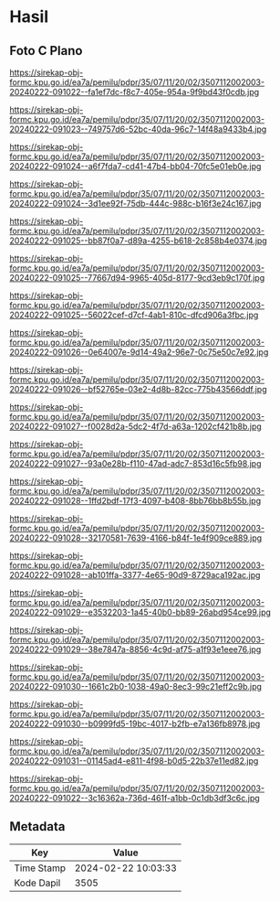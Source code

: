 # Hasil

## Foto C Plano

https://sirekap-obj-formc.kpu.go.id/ea7a/pemilu/pdpr/35/07/11/20/02/3507112002003-20240222-091022--fa1ef7dc-f8c7-405e-954a-9f9bd43f0cdb.jpg

https://sirekap-obj-formc.kpu.go.id/ea7a/pemilu/pdpr/35/07/11/20/02/3507112002003-20240222-091023--749757d6-52bc-40da-96c7-14f48a9433b4.jpg

https://sirekap-obj-formc.kpu.go.id/ea7a/pemilu/pdpr/35/07/11/20/02/3507112002003-20240222-091024--a6f7fda7-cd41-47b4-bb04-70fc5e01eb0e.jpg

https://sirekap-obj-formc.kpu.go.id/ea7a/pemilu/pdpr/35/07/11/20/02/3507112002003-20240222-091024--3d1ee92f-75db-444c-988c-b16f3e24c167.jpg

https://sirekap-obj-formc.kpu.go.id/ea7a/pemilu/pdpr/35/07/11/20/02/3507112002003-20240222-091025--bb87f0a7-d89a-4255-b618-2c858b4e0374.jpg

https://sirekap-obj-formc.kpu.go.id/ea7a/pemilu/pdpr/35/07/11/20/02/3507112002003-20240222-091025--77667d94-9965-405d-8177-9cd3eb9c170f.jpg

https://sirekap-obj-formc.kpu.go.id/ea7a/pemilu/pdpr/35/07/11/20/02/3507112002003-20240222-091025--56022cef-d7cf-4ab1-810c-dfcd906a3fbc.jpg

https://sirekap-obj-formc.kpu.go.id/ea7a/pemilu/pdpr/35/07/11/20/02/3507112002003-20240222-091026--0e64007e-9d14-49a2-96e7-0c75e50c7e92.jpg

https://sirekap-obj-formc.kpu.go.id/ea7a/pemilu/pdpr/35/07/11/20/02/3507112002003-20240222-091026--bf52765e-03e2-4d8b-82cc-775b43566ddf.jpg

https://sirekap-obj-formc.kpu.go.id/ea7a/pemilu/pdpr/35/07/11/20/02/3507112002003-20240222-091027--f0028d2a-5dc2-4f7d-a63a-1202cf421b8b.jpg

https://sirekap-obj-formc.kpu.go.id/ea7a/pemilu/pdpr/35/07/11/20/02/3507112002003-20240222-091027--93a0e28b-f110-47ad-adc7-853d16c5fb98.jpg

https://sirekap-obj-formc.kpu.go.id/ea7a/pemilu/pdpr/35/07/11/20/02/3507112002003-20240222-091028--1ffd2bdf-17f3-4097-b408-8bb76bb8b55b.jpg

https://sirekap-obj-formc.kpu.go.id/ea7a/pemilu/pdpr/35/07/11/20/02/3507112002003-20240222-091028--32170581-7639-4166-b84f-1e4f909ce889.jpg

https://sirekap-obj-formc.kpu.go.id/ea7a/pemilu/pdpr/35/07/11/20/02/3507112002003-20240222-091028--ab101ffa-3377-4e65-90d9-8729aca192ac.jpg

https://sirekap-obj-formc.kpu.go.id/ea7a/pemilu/pdpr/35/07/11/20/02/3507112002003-20240222-091029--e3532203-1a45-40b0-bb89-26abd954ce99.jpg

https://sirekap-obj-formc.kpu.go.id/ea7a/pemilu/pdpr/35/07/11/20/02/3507112002003-20240222-091029--38e7847a-8856-4c9d-af75-a1f93e1eee76.jpg

https://sirekap-obj-formc.kpu.go.id/ea7a/pemilu/pdpr/35/07/11/20/02/3507112002003-20240222-091030--1661c2b0-1038-49a0-8ec3-99c21eff2c9b.jpg

https://sirekap-obj-formc.kpu.go.id/ea7a/pemilu/pdpr/35/07/11/20/02/3507112002003-20240222-091030--b0999fd5-19bc-4017-b2fb-e7a136fb8978.jpg

https://sirekap-obj-formc.kpu.go.id/ea7a/pemilu/pdpr/35/07/11/20/02/3507112002003-20240222-091031--01145ad4-e811-4f98-b0d5-22b37e11ed82.jpg

https://sirekap-obj-formc.kpu.go.id/ea7a/pemilu/pdpr/35/07/11/20/02/3507112002003-20240222-091022--3c16362a-736d-461f-a1bb-0c1db3df3c6c.jpg


## Metadata

| Key        | Value               |
| ---------- | ------------------- |
| Time Stamp | 2024-02-22 10:03:33 |
| Kode Dapil | 3505                |




